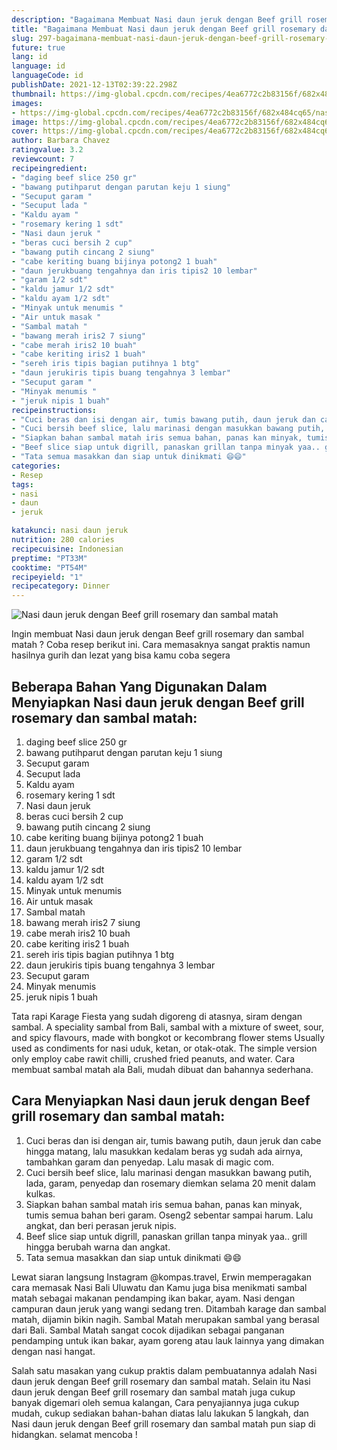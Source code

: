 ```yaml
---
description: "Bagaimana Membuat Nasi daun jeruk dengan Beef grill rosemary dan sambal matah Anti Gagal"
title: "Bagaimana Membuat Nasi daun jeruk dengan Beef grill rosemary dan sambal matah Anti Gagal"
slug: 297-bagaimana-membuat-nasi-daun-jeruk-dengan-beef-grill-rosemary-dan-sambal-matah-anti-gagal
future: true
lang: id
language: id
languageCode: id
publishDate: 2021-12-13T02:39:22.298Z 
thumbnail: https://img-global.cpcdn.com/recipes/4ea6772c2b83156f/682x484cq65/nasi-daun-jeruk-dengan-beef-grill-rosemary-dan-sambal-matah-foto-resep-utama.png
images:
- https://img-global.cpcdn.com/recipes/4ea6772c2b83156f/682x484cq65/nasi-daun-jeruk-dengan-beef-grill-rosemary-dan-sambal-matah-foto-resep-utama.png
image: https://img-global.cpcdn.com/recipes/4ea6772c2b83156f/682x484cq65/nasi-daun-jeruk-dengan-beef-grill-rosemary-dan-sambal-matah-foto-resep-utama.png
cover: https://img-global.cpcdn.com/recipes/4ea6772c2b83156f/682x484cq65/nasi-daun-jeruk-dengan-beef-grill-rosemary-dan-sambal-matah-foto-resep-utama.png
author: Barbara Chavez
ratingvalue: 3.2
reviewcount: 7
recipeingredient:
- "daging beef slice 250 gr"
- "bawang putihparut dengan parutan keju 1 siung"
- "Secuput garam "
- "Secuput lada "
- "Kaldu ayam "
- "rosemary kering 1 sdt"
- "Nasi daun jeruk "
- "beras cuci bersih 2 cup"
- "bawang putih cincang 2 siung"
- "cabe keriting buang bijinya potong2 1 buah"
- "daun jerukbuang tengahnya dan iris tipis2 10 lembar"
- "garam 1/2 sdt"
- "kaldu jamur 1/2 sdt"
- "kaldu ayam 1/2 sdt"
- "Minyak untuk menumis "
- "Air untuk masak "
- "Sambal matah "
- "bawang merah iris2 7 siung"
- "cabe merah iris2 10 buah"
- "cabe keriting iris2 1 buah"
- "sereh iris tipis bagian putihnya 1 btg"
- "daun jerukiris tipis buang tengahnya 3 lembar"
- "Secuput garam "
- "Minyak menumis "
- "jeruk nipis 1 buah"
recipeinstructions:
- "Cuci beras dan isi dengan air, tumis bawang putih, daun jeruk dan cabe hingga matang, lalu masukkan kedalam beras yg sudah ada airnya, tambahkan garam dan penyedap. Lalu masak di magic com."
- "Cuci bersih beef slice, lalu marinasi dengan masukkan bawang putih, lada, garam, penyedap dan rosemary diemkan selama 20 menit dalam kulkas."
- "Siapkan bahan sambal matah iris semua bahan, panas kan minyak, tumis semua bahan beri garam. Oseng2 sebentar sampai harum. Lalu angkat, dan beri perasan jeruk nipis."
- "Beef slice siap untuk digrill, panaskan grillan tanpa minyak yaa.. grill hingga berubah warna dan angkat."
- "Tata semua masakkan dan siap untuk dinikmati 😄😄"
categories:
- Resep
tags:
- nasi
- daun
- jeruk

katakunci: nasi daun jeruk 
nutrition: 280 calories
recipecuisine: Indonesian
preptime: "PT33M"
cooktime: "PT54M"
recipeyield: "1"
recipecategory: Dinner
---
```



![Nasi daun jeruk dengan Beef grill rosemary dan sambal matah](https://img-global.cpcdn.com/recipes/4ea6772c2b83156f/682x484cq65/nasi-daun-jeruk-dengan-beef-grill-rosemary-dan-sambal-matah-foto-resep-utama.png)

Ingin membuat Nasi daun jeruk dengan Beef grill rosemary dan sambal matah ? Coba resep berikut ini. Cara memasaknya sangat praktis namun hasilnya gurih dan lezat yang bisa kamu coba segera

<!--inarticleads1-->

## Beberapa Bahan Yang Digunakan Dalam Menyiapkan Nasi daun jeruk dengan Beef grill rosemary dan sambal matah:

1. daging beef slice 250 gr
1. bawang putihparut dengan parutan keju 1 siung
1. Secuput garam 
1. Secuput lada 
1. Kaldu ayam 
1. rosemary kering 1 sdt
1. Nasi daun jeruk 
1. beras cuci bersih 2 cup
1. bawang putih cincang 2 siung
1. cabe keriting buang bijinya potong2 1 buah
1. daun jerukbuang tengahnya dan iris tipis2 10 lembar
1. garam 1/2 sdt
1. kaldu jamur 1/2 sdt
1. kaldu ayam 1/2 sdt
1. Minyak untuk menumis 
1. Air untuk masak 
1. Sambal matah 
1. bawang merah iris2 7 siung
1. cabe merah iris2 10 buah
1. cabe keriting iris2 1 buah
1. sereh iris tipis bagian putihnya 1 btg
1. daun jerukiris tipis buang tengahnya 3 lembar
1. Secuput garam 
1. Minyak menumis 
1. jeruk nipis 1 buah

Tata rapi Karage Fiesta yang sudah digoreng di atasnya, siram dengan sambal. A speciality sambal from Bali, sambal with a mixture of sweet, sour, and spicy flavours, made with bongkot or kecombrang flower stems Usually used as condiments for nasi uduk, ketan, or otak-otak. The simple version only employ cabe rawit chilli, crushed fried peanuts, and water. Cara membuat sambal matah ala Bali, mudah dibuat dan bahannya sederhana. 

<!--inarticleads2-->

## Cara Menyiapkan Nasi daun jeruk dengan Beef grill rosemary dan sambal matah:

1. Cuci beras dan isi dengan air, tumis bawang putih, daun jeruk dan cabe hingga matang, lalu masukkan kedalam beras yg sudah ada airnya, tambahkan garam dan penyedap. Lalu masak di magic com.
1. Cuci bersih beef slice, lalu marinasi dengan masukkan bawang putih, lada, garam, penyedap dan rosemary diemkan selama 20 menit dalam kulkas.
1. Siapkan bahan sambal matah iris semua bahan, panas kan minyak, tumis semua bahan beri garam. Oseng2 sebentar sampai harum. Lalu angkat, dan beri perasan jeruk nipis.
1. Beef slice siap untuk digrill, panaskan grillan tanpa minyak yaa.. grill hingga berubah warna dan angkat.
1. Tata semua masakkan dan siap untuk dinikmati 😄😄


Lewat siaran langsung Instagram @kompas.travel, Erwin memperagakan cara memasak Nasi Bali Uluwatu dan Kamu juga bisa menikmati sambal matah sebagai makanan pendamping ikan bakar, ayam. Nasi dengan campuran daun jeruk yang wangi sedang tren. Ditambah karage dan sambal matah, dijamin bikin nagih. Sambal Matah merupakan sambal yang berasal dari Bali. Sambal Matah sangat cocok dijadikan sebagai panganan pendamping untuk ikan bakar, ayam goreng atau lauk lainnya yang dimakan dengan nasi hangat. 

Salah satu masakan yang cukup praktis dalam pembuatannya adalah  Nasi daun jeruk dengan Beef grill rosemary dan sambal matah. Selain itu  Nasi daun jeruk dengan Beef grill rosemary dan sambal matah  juga cukup banyak digemari oleh semua kalangan, Cara penyajiannya juga cukup mudah, cukup sediakan bahan-bahan diatas lalu lakukan 5 langkah, dan  Nasi daun jeruk dengan Beef grill rosemary dan sambal matah  pun siap di hidangkan. selamat mencoba !
